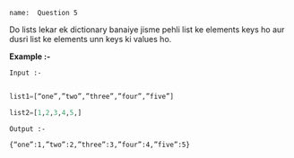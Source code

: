 ```ngMeta
name:  Question 5

```

Do lists lekar ek dictionary banaiye jisme  pehli list ke elements keys ho aur dusri list ke elements unn keys ki values ho.

**Example :-**


`Input :-`
```python

list1=[“one”,”two”,”three”,”four”,”five”]

list2=[1,2,3,4,5,] 
 ```

`Output :- `
``` 
{“one”:1,”two”:2,”three”:3,”four”:4,”five”:5}
 ```